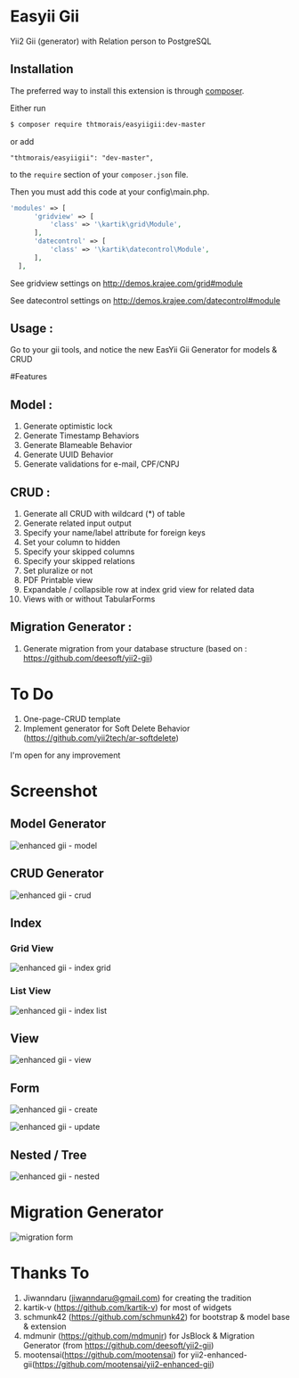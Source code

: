 # Easyii Gii
Yii2 Gii (generator) with Relation person to PostgreSQL

## Installation

The preferred way to install this extension is through [composer](http://getcomposer.org/download/).

Either run

```bash
$ composer require thtmorais/easyiigii:dev-master
```

or add

```
"thtmorais/easyiigii": "dev-master",
```

to the `require` section of your `composer.json` file.


Then you must add this code at your config\main.php.

```php
'modules' => [
      'gridview' => [
          'class' => '\kartik\grid\Module',
      ],
      'datecontrol' => [
          'class' => '\kartik\datecontrol\Module',
      ],
  ],
```
See gridview settings on http://demos.krajee.com/grid#module

See datecontrol settings on http://demos.krajee.com/datecontrol#module

## Usage :
Go to your gii tools, and notice the new EasYii Gii Generator for models & CRUD


#Features
## Model :
1. Generate optimistic lock
2. Generate Timestamp Behaviors
3. Generate Blameable Behavior
4. Generate UUID Behavior
5. Generate validations for e-mail, CPF/CNPJ

## CRUD :
1. Generate all CRUD with wildcard (*) of table
2. Generate related input output
3. Specify your name/label attribute for foreign keys
4. Set your column to hidden
5. Specify your skipped columns
6. Specify your skipped relations
7. Set pluralize or not
8. PDF Printable view
9. Expandable / collapsible row at index grid view for related data
10. Views with or without TabularForms

## Migration Generator :
1. Generate migration from your database structure (based on : https://github.com/deesoft/yii2-gii)

# To Do
1. One-page-CRUD template
2. Implement generator for Soft Delete Behavior (https://github.com/yii2tech/ar-softdelete)

I'm open for any improvement


# Screenshot

## Model Generator

![enhanced gii - model](https://cloud.githubusercontent.com/assets/5844149/13099130/db81fc46-d561-11e5-85ca-a9f3c38e68d8.PNG)

## CRUD Generator

![enhanced gii - crud](https://cloud.githubusercontent.com/assets/5844149/16199521/10efff98-3734-11e6-8bab-2fc6e85c0b38.png)

## Index 
### Grid View
![enhanced gii - index grid](https://cloud.githubusercontent.com/assets/5844149/16200077/0f478092-3736-11e6-9c85-873ea463816d.png)
### List View
![enhanced gii - index list](https://cloud.githubusercontent.com/assets/5844149/16200165/5911c818-3736-11e6-9f85-38b8c0dbc65d.png)

## View
![enhanced gii - view](https://cloud.githubusercontent.com/assets/5844149/16200282/ddf2f1b0-3736-11e6-8792-a541a5571adb.png)

## Form
![enhanced gii - create](https://cloud.githubusercontent.com/assets/5844149/16201809/39ce715c-373d-11e6-86cd-bf80b37fafd6.png)

![enhanced gii - update](https://cloud.githubusercontent.com/assets/5844149/16201857/61b09bd2-373d-11e6-9a46-bb6c82bb183f.png)

## Nested / Tree
![enhanced gii - nested](https://cloud.githubusercontent.com/assets/5844149/16476447/bdae9a1c-3eb1-11e6-8dc3-a20a06a3148b.png)

# Migration Generator
![migration form](https://cloud.githubusercontent.com/assets/5844149/15350030/08ab4d58-1d01-11e6-87b7-4dd621a5bef6.JPG)


# Thanks To
1. Jiwanndaru (jiwanndaru@gmail.com) for creating the tradition
2. kartik-v (https://github.com/kartik-v) for most of widgets
3. schmunk42 (https://github.com/schmunk42) for bootstrap & model base & extension
4. mdmunir (https://github.com/mdmunir) for JsBlock & Migration Generator (from https://github.com/deesoft/yii2-gii)
5. mootensai(https://github.com/mootensai) for yii2-enhanced-gii(https://github.com/mootensai/yii2-enhanced-gii)

